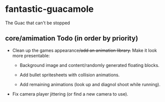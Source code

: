 # fantastic-guacamole

The Guac that can't be stopped

core/amimation Todo (in order by priority)
-------
- Clean up the games appearance~~/add an animation library.~~ Make it look more presentable:

  - Background image and content/randomly generated floating blocks.

  - Add bullet spritesheets with collision animations.

  - Add remaining animations (look up and diagnol shoot while running).

- Fix camera player jittering (or find a new camera to use).
